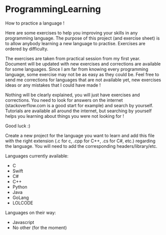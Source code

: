 ProgrammingLearning
===================

How to practice a language !

Here are some exercises to help you improving your skills in any programming language.
The purpose of this project (and exercise sheet) is to allow anybody learning a new language to practise. Exercises are ordered by difficulty.

The exercises are taken from practical session from my first year.
Document will be updated with new exercises and corrections are available for some languages.
Since I am far from knowing every programming language, some exercise may not be as easy as they could be.
Feel free to send me corrections for languages that are not available yet,
new exercises ideas or any mistakes that I could have made !

Nothing will be clearly explained, you will just have exercises and corrections.
You need to look for answers on the internet (stackoverflow.com is a good start for example) and search by yourself.
Tutorials are available all around the internet, but searching by yourself helps you learning about things
you were not looking for !


Good luck :)

Create a new project for the language you want to learn and add this file with the
right extension (.c for c, .cpp for C++, .cs for C#, etc.) regarding the language.
You will need to add the corresponding headers/library/etc.


Languages currently available:
- C
- Swift
- C#
- C++
- Python
- Java
- GoLang
- LOLCODE

Languages on their way:
- Javascript
- No other (for the moment)
